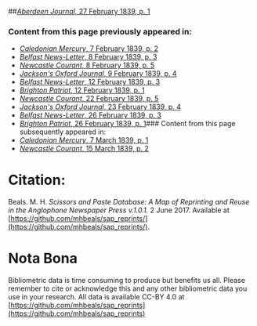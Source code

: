 ##[*Aberdeen Journal*, 27 February 1839, p. 1](https://mhbeals.github.io/sap_html/Aberdeen-Journal/Aberdeen-Journal-27-February-1839-p-1)

### Content from this page previously appeared in:
+ [*Caledonian Mercury*, 7 February 1839, p. 2](https://mhbeals.github.io/sap_html/Caledonian-Mercury/Caledonian-Mercury-7-February-1839-p-2)
+ [*Belfast News-Letter*, 8 February 1839, p. 3](https://mhbeals.github.io/sap_html/Belfast-News-Letter/Belfast-News-Letter-8-February-1839-p-3)
+ [*Newcastle Courant*, 8 February 1839, p. 5](https://mhbeals.github.io/sap_html/Newcastle-Courant/Newcastle-Courant-8-February-1839-p-5)
+ [*Jackson's Oxford Journal*, 9 February 1839, p. 4](https://mhbeals.github.io/sap_html/Jackson's-Oxford-Journal/Jackson's-Oxford-Journal-9-February-1839-p-4)
+ [*Belfast News-Letter*, 12 February 1839, p. 3](https://mhbeals.github.io/sap_html/Belfast-News-Letter/Belfast-News-Letter-12-February-1839-p-3)
+ [*Brighton Patriot*, 12 February 1839, p. 1](https://mhbeals.github.io/sap_html/Brighton-Patriot/Brighton-Patriot-12-February-1839-p-1)
+ [*Newcastle Courant*, 22 February 1839, p. 5](https://mhbeals.github.io/sap_html/Newcastle-Courant/Newcastle-Courant-22-February-1839-p-5)
+ [*Jackson's Oxford Journal*, 23 February 1839, p. 4](https://mhbeals.github.io/sap_html/Jackson's-Oxford-Journal/Jackson's-Oxford-Journal-23-February-1839-p-4)
+ [*Belfast News-Letter*, 26 February 1839, p. 3](https://mhbeals.github.io/sap_html/Belfast-News-Letter/Belfast-News-Letter-26-February-1839-p-3)
+ [*Brighton Patriot*, 26 February 1839, p. 1](https://mhbeals.github.io/sap_html/Brighton-Patriot/Brighton-Patriot-26-February-1839-p-1)### Content from this page subsequently appeared in:
+ [*Caledonian Mercury*, 7 March 1839, p. 1](https://mhbeals.github.io/sap_html/Caledonian-Mercury/Caledonian-Mercury-7-March-1839-p-1)
+ [*Newcastle Courant*, 15 March 1839, p. 2](https://mhbeals.github.io/sap_html/Newcastle-Courant/Newcastle-Courant-15-March-1839-p-2)
                    
# Citation: 

Beals. M. H. *Scissors and Paste Database: A Map of Reprinting and Reuse in the Anglophone Newspaper Press v.1.0.1.* 2 June 2017. Available at [https://github.com/mhbeals/sap_reprints/](https://github.com/mhbeals/sap_reprints/). 
                    
# Nota Bona

Bibliometric data is time consuming to produce but benefits us all. Please remember to cite or acknowledge this and any other bibliometric data you use in your research. All data is available CC-BY 4.0 at [https://github.com/mhbeals/sap_reprints](https://github.com/mhbeals/sap_reprints)